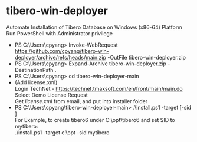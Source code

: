 # tibero-win-deployer
Automate Installation of Tibero Database on Windows (x86-64) Platform  
Run PowerShell with Administrator privilege  

* PS C:\Users\cpyang> Invoke-WebRequest https://github.com/cpyang/tibero-win-deployer/archive/refs/heads/main.zip -OutFile tibero-win-deployer.zip  
* PS C:\Users\cpyang> Expand-Archive tibero-win-deployer.zip -DestinationPath .  
* PS C:\Users\cpyang> cd tibero-win-deployer-main  
* (Add license.xml)  
  Login TechNet - https://technet.tmaxsoft.com/en/front/main/main.do  
  Select Demo License Request  
  Get _license.xml_ from email, and put into installer folder  
* PS C:\Users\cpyang\tibero-win-deployer-main> .\install.ps1 -target <installation base directory> [-sid <Tibero SID>]    
  For Example, to create tibero6 under C:\opt\tibero6 and set SID to mytibero:  
  .\install.ps1 -target c:\opt -sid mytibero   
